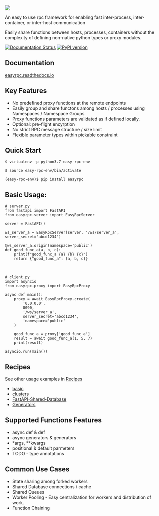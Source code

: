 ![](./docs/images/logo.png)

An easy to use rpc framework for enabling fast inter-process, inter-container, or inter-host communication

Easily share functions between hosts, processes, containers without the complexity of defining non-native python types or proxy modules.

[![Documentation Status](https://readthedocs.org/projects/easyrpc/badge/?version=latest)](https://easyrpc.readthedocs.io/en/latest/?badge=latest) [![PyPI version](https://badge.fury.io/py/easyrpc.svg)](https://pypi.org/project/easyrpc/)

## Documentation
[easyrpc.readthedocs.io](https://easyrpc.readthedocs.io)

## Key Features
- No predefined proxy functions at the remote endpoints
- Easily group and share functons among hosts / processes using Namespaces / Namespace Groups
- Proxy functions parameters are validated as if defined locally.
- Optional: pre-flight encyrption 
- No strict RPC message structure / size limit
- Flexible parameter types within pickable constraint

## Quick Start

    $ virtualenv -p python3.7 easy-rpc-env

    $ source easy-rpc-env/bin/activate

    (easy-rpc-env)$ pip install easyrpc

## Basic Usage:

    # server.py
    from fastapi import FastAPI
    from easyrpc.server import EasyRpcServer

    server = FastAPI()

    ws_server_a = EasyRpcServer(server, '/ws/server_a', server_secret='abcd1234')

    @ws_server_a.origin(namespace='public')
    def good_func_a(a, b, c):
        print(f"good_func_a {a} {b} {c}")
        return {"good_func_a": [a, b, c]}

<br> 

    # client.py
    import asyncio
    from easyrpc.proxy import EasyRpcProxy

    async def main():
        proxy = await EasyRpcProxy.create(
            '0.0.0.0', 
            8090, 
            '/ws/server_a', 
            server_secret='abcd1234',
            'namespace='public'
        )

        good_func_a = proxy['good_func_a']
        result = await good_func_a(1, 5, 7)
        print(result)

    asyncio.run(main())
## Recipes
See other usage examples in [Recipes](https://github.com/codemation/easyrpc/tree/main/recipes)
- [basic](https://github.com/codemation/easyrpc/tree/main/recipes/basic)
- [clusters](https://github.com/codemation/easyrpc/tree/main/recipes/clusters)
- [FastAPI-Shared-Database](https://github.com/codemation/easyrpc/tree/main/recipes/fastapi/shared_database)
- [Generators](https://github.com/codemation/easyrpc/tree/main/recipes/generators)


## Supported Functions Features
- async def & def
- async generators & generators
- *args, **kwargs
- positional & default parmeters
- TODO - type annotations

## Common Use Cases
- State sharing among forked workers 
- Shared Database connections / cache 
- Shared Queues
- Worker Pooling - Easy centralization for workers and distribution of work.  
- Function Chaining